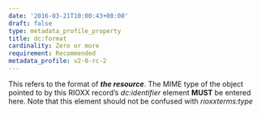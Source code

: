 ```yaml
---
date: '2016-03-21T10:00:43+00:00'
draft: false
type: metadata_profile_property
title: dc:format
cardinality: Zero or more
requirement: Recommended
metadata_profile: v2-0-rc-2
---
```

This refers to the format of ***the resource***. The MIME type of the object pointed to by this RIOXX record’s *dc&#58;identifier* element **MUST** be entered here. Note that this element should not be confused with *rioxxterms&#58;type*
